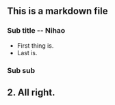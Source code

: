 ## This is a markdown file
### Sub title -- Nihao
* First thing is.
* Last is.
### Sub sub
## 2. All right.
